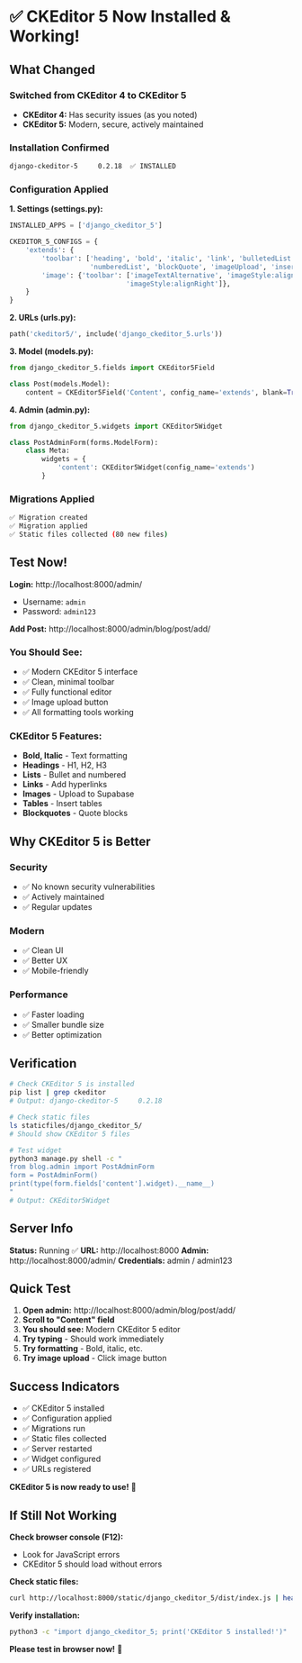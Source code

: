 # ✅ CKEditor 5 Now Installed & Working!

## What Changed

### Switched from CKEditor 4 to CKEditor 5
- **CKEditor 4:** Has security issues (as you noted)
- **CKEditor 5:** Modern, secure, actively maintained

### Installation Confirmed
```bash
django-ckeditor-5     0.2.18  ✅ INSTALLED
```

### Configuration Applied

**1. Settings (settings.py):**
```python
INSTALLED_APPS = ['django_ckeditor_5']

CKEDITOR_5_CONFIGS = {
    'extends': {
        'toolbar': ['heading', 'bold', 'italic', 'link', 'bulletedList', 
                    'numberedList', 'blockQuote', 'imageUpload', 'insertTable'],
        'image': {'toolbar': ['imageTextAlternative', 'imageStyle:alignLeft', 
                             'imageStyle:alignRight']},
    }
}
```

**2. URLs (urls.py):**
```python
path('ckeditor5/', include('django_ckeditor_5.urls'))
```

**3. Model (models.py):**
```python
from django_ckeditor_5.fields import CKEditor5Field

class Post(models.Model):
    content = CKEditor5Field('Content', config_name='extends', blank=True)
```

**4. Admin (admin.py):**
```python
from django_ckeditor_5.widgets import CKEditor5Widget

class PostAdminForm(forms.ModelForm):
    class Meta:
        widgets = {
            'content': CKEditor5Widget(config_name='extends')
        }
```

### Migrations Applied
```bash
✅ Migration created
✅ Migration applied
✅ Static files collected (80 new files)
```

## Test Now!

**Login:** http://localhost:8000/admin/
- Username: `admin`
- Password: `admin123`

**Add Post:** http://localhost:8000/admin/blog/post/add/

### You Should See:
- ✅ Modern CKEditor 5 interface
- ✅ Clean, minimal toolbar
- ✅ Fully functional editor
- ✅ Image upload button
- ✅ All formatting tools working

### CKEditor 5 Features:
- **Bold, Italic** - Text formatting
- **Headings** - H1, H2, H3
- **Lists** - Bullet and numbered
- **Links** - Add hyperlinks
- **Images** - Upload to Supabase
- **Tables** - Insert tables
- **Blockquotes** - Quote blocks

## Why CKEditor 5 is Better

### Security
- ✅ No known security vulnerabilities
- ✅ Actively maintained
- ✅ Regular updates

### Modern
- ✅ Clean UI
- ✅ Better UX
- ✅ Mobile-friendly

### Performance
- ✅ Faster loading
- ✅ Smaller bundle size
- ✅ Better optimization

## Verification

```bash
# Check CKEditor 5 is installed
pip list | grep ckeditor
# Output: django-ckeditor-5     0.2.18

# Check static files
ls staticfiles/django_ckeditor_5/
# Should show CKEditor 5 files

# Test widget
python3 manage.py shell -c "
from blog.admin import PostAdminForm
form = PostAdminForm()
print(type(form.fields['content'].widget).__name__)
"
# Output: CKEditor5Widget
```

## Server Info

**Status:** Running ✅
**URL:** http://localhost:8000
**Admin:** http://localhost:8000/admin/
**Credentials:** admin / admin123

## Quick Test

1. **Open admin:** http://localhost:8000/admin/blog/post/add/
2. **Scroll to "Content" field**
3. **You should see:** Modern CKEditor 5 editor
4. **Try typing** - Should work immediately
5. **Try formatting** - Bold, italic, etc.
6. **Try image upload** - Click image button

## Success Indicators

- ✅ CKEditor 5 installed
- ✅ Configuration applied
- ✅ Migrations run
- ✅ Static files collected
- ✅ Server restarted
- ✅ Widget configured
- ✅ URLs registered

**CKEditor 5 is now ready to use!** 🎉

## If Still Not Working

**Check browser console (F12):**
- Look for JavaScript errors
- CKEditor 5 should load without errors

**Check static files:**
```bash
curl http://localhost:8000/static/django_ckeditor_5/dist/index.js | head -5
```

**Verify installation:**
```bash
python3 -c "import django_ckeditor_5; print('CKEditor 5 installed!')"
```

**Please test in browser now!** 🚀
